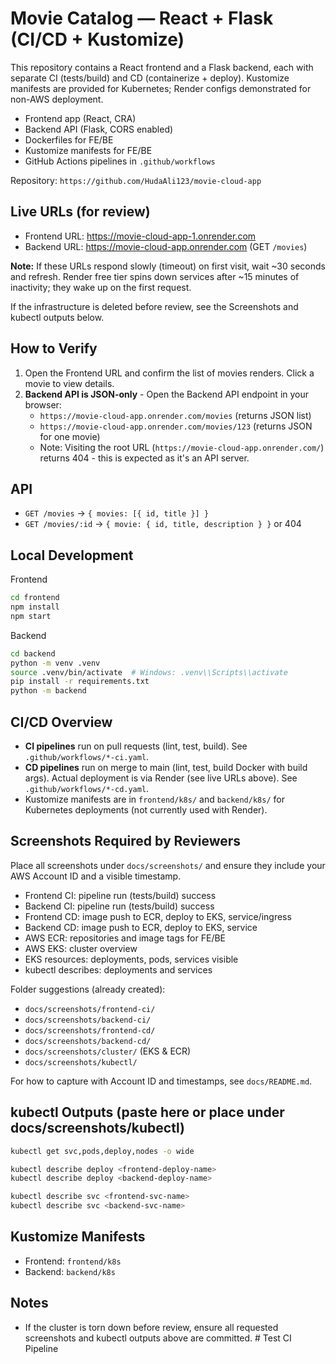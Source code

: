 # Movie Catalog — React + Flask (CI/CD + Kustomize)

This repository contains a React frontend and a Flask backend, each with separate CI (tests/build) and CD (containerize + deploy). Kustomize manifests are provided for Kubernetes; Render configs demonstrated for non-AWS deployment.

- Frontend app (React, CRA)
- Backend API (Flask, CORS enabled)
- Dockerfiles for FE/BE
- Kustomize manifests for FE/BE
- GitHub Actions pipelines in `.github/workflows`

Repository: `https://github.com/HudaAli123/movie-cloud-app`

## Live URLs (for review)

- Frontend URL: https://movie-cloud-app-1.onrender.com
- Backend URL: https://movie-cloud-app.onrender.com (GET `/movies`)

**Note:** If these URLs respond slowly (timeout) on first visit, wait ~30 seconds and refresh. Render free tier spins down services after ~15 minutes of inactivity; they wake up on the first request.

If the infrastructure is deleted before review, see the Screenshots and kubectl outputs below.

## How to Verify

1. Open the Frontend URL and confirm the list of movies renders. Click a movie to view details.
2. **Backend API is JSON-only** - Open the Backend API endpoint in your browser:
   - `https://movie-cloud-app.onrender.com/movies` (returns JSON list)
   - `https://movie-cloud-app.onrender.com/movies/123` (returns JSON for one movie)
   - Note: Visiting the root URL (`https://movie-cloud-app.onrender.com/`) returns 404 - this is expected as it's an API server.

## API

- `GET /movies` → `{ movies: [{ id, title }] }`
- `GET /movies/:id` → `{ movie: { id, title, description } }` or 404

## Local Development

Frontend

```bash
cd frontend
npm install
npm start
```

Backend

```bash
cd backend
python -m venv .venv
source .venv/bin/activate  # Windows: .venv\\Scripts\\activate
pip install -r requirements.txt
python -m backend
```

## CI/CD Overview

- **CI pipelines** run on pull requests (lint, test, build). See `.github/workflows/*-ci.yaml`.
- **CD pipelines** run on merge to main (lint, test, build Docker with build args). Actual deployment is via Render (see live URLs above). See `.github/workflows/*-cd.yaml`.
- Kustomize manifests are in `frontend/k8s/` and `backend/k8s/` for Kubernetes deployments (not currently used with Render).

## Screenshots Required by Reviewers

Place all screenshots under `docs/screenshots/` and ensure they include your AWS Account ID and a visible timestamp.

- Frontend CI: pipeline run (tests/build) success
- Backend CI: pipeline run (tests/build) success
- Frontend CD: image push to ECR, deploy to EKS, service/ingress
- Backend CD: image push to ECR, deploy to EKS, service
- AWS ECR: repositories and image tags for FE/BE
- AWS EKS: cluster overview
- EKS resources: deployments, pods, services visible
- kubectl describes: deployments and services

Folder suggestions (already created):

- `docs/screenshots/frontend-ci/`
- `docs/screenshots/backend-ci/`
- `docs/screenshots/frontend-cd/`
- `docs/screenshots/backend-cd/`
- `docs/screenshots/cluster/` (EKS & ECR)
- `docs/screenshots/kubectl/`

For how to capture with Account ID and timestamps, see `docs/README.md`.

## kubectl Outputs (paste here or place under docs/screenshots/kubectl)

```bash
kubectl get svc,pods,deploy,nodes -o wide
```

```bash
kubectl describe deploy <frontend-deploy-name>
kubectl describe deploy <backend-deploy-name>
```

```bash
kubectl describe svc <frontend-svc-name>
kubectl describe svc <backend-svc-name>
```

## Kustomize Manifests

- Frontend: `frontend/k8s`
- Backend: `backend/k8s`

## Notes

- If the cluster is torn down before review, ensure all requested screenshots and kubectl outputs above are committed.
#   T e s t   C I   P i p e l i n e  
 